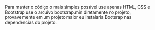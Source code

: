 Para manter o código o mais simples possível use apenas HTML, CSS e Bootstrap use o arquivo bootstrap.min diretamente no projeto, provavelmente em um projeto maior eu instalaria Bootsrap nas dependências do projeto.
